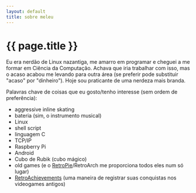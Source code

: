 ```yaml
---
layout: default
title: sobre meleu
---
```

# {{ page.title }}

Eu era nerdão de Linux nazantiga, me amarro em programar e cheguei a me formar em Ciência da Computação. Achava
que iria trabalhar com isso, mas o acaso acabou me levando para outra área (se preferir pode substituir "acaso" por "dinheiro").
Hoje sou praticante de uma nerdeza mais branda.

Palavras chave de coisas que eu gosto/tenho interesse (sem ordem de preferência):

- aggressive inline skating
- bateria (sim, o instrumento musical)
- Linux
- shell script
- linguagem C
- TCP/IP
- Raspberry Pi
- Android
- Cubo de Rubik (cubo mágico)
- old games (e o [RetroPie](http://retropie.org.uk/)/RetroArch me proporciona todos eles num só lugar)
- [RetroAchievements](http://retroachievements.org) (uma maneira de registrar suas conquistas nos videogames antigos)
